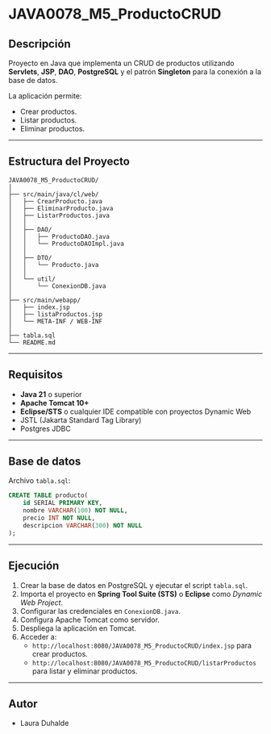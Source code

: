 # JAVA0078_M5_ProductoCRUD

## Descripción
Proyecto en Java que implementa un CRUD de productos utilizando **Servlets**, **JSP**, **DAO**, **PostgreSQL** y el patrón **Singleton** para la conexión a la base de datos.

La aplicación permite:
- Crear productos.
- Listar productos.
- Eliminar productos.

---

## Estructura del Proyecto

```
JAVA0078_M5_ProductoCRUD/
│
├── src/main/java/cl/web/
│   ├── CrearProducto.java
│   ├── EliminarProducto.java
│   ├── ListarProductos.java
│   │
│   ├── DAO/
│   │   ├── ProductoDAO.java
│   │   └── ProductoDAOImpl.java
│   │
│   ├── DTO/
│   │   └── Producto.java
│   │
│   └── util/
│       └── ConexionDB.java
│
├── src/main/webapp/
│   ├── index.jsp
│   ├── listaProductos.jsp
│   └── META-INF / WEB-INF
│
├── tabla.sql
└── README.md
```
---

## Requisitos

- **Java 21** o superior
- **Apache Tomcat 10+**
- **Eclipse/STS** o cualquier IDE compatible con proyectos Dynamic Web
- JSTL (Jakarta Standard Tag Library)
- Postgres JDBC

---

## Base de datos

Archivo `tabla.sql`:

```sql
CREATE TABLE producto(
    id SERIAL PRIMARY KEY,
    nombre VARCHAR(100) NOT NULL,
    precio INT NOT NULL,
    descripcion VARCHAR(300) NOT NULL
);
```
---

## Ejecución

1. Crear la base de datos en PostgreSQL y ejecutar el script `tabla.sql`.
2. Importa el proyecto en **Spring Tool Suite (STS)** o **Eclipse** como *Dynamic Web Project*.
3. Configurar las credenciales en `ConexionDB.java`.
4. Configura Apache Tomcat como servidor.
5. Despliega la aplicación en Tomcat.
6. Acceder a:
   - `http://localhost:8080/JAVA0078_M5_ProductoCRUD/index.jsp` para crear productos.
   - `http://localhost:8080/JAVA0078_M5_ProductoCRUD/listarProductos` para listar y eliminar productos.

---

## Autor
- Laura Duhalde
